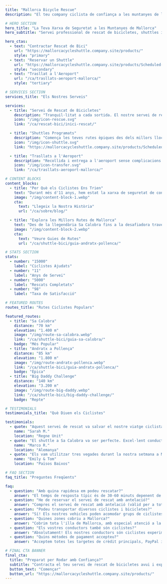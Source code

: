 ```yaml
---
title: "Mallorca Bicycle Rescue"
description: "El teu company ciclista de confiança a les muntanyes de la Tramuntana de Mallorca. Servei de rescat de bicicletes, shuttles i trasllats a l'aeroport per a ciclistes."

# HERO SECTION
hero_title: "La Teva Xarxa de Seguretat a les Muntanyes de Mallorca"
hero_subtitle: "Servei professional de rescat de bicicletes, shuttles i suport per a ciclistes que exploren l'espectacular Tramuntana"

hero_ctas:
  - text: "Contractar Rescat de Bici"
    url: "https://mallorcacycleshuttle.company.site/products/"
    style: "primary"
  - text: "Reservar un Shuttle"
    url: "https://mallorcacycleshuttle.company.site/products/Scheduled-Bike-Buses-c15728235"
    style: "secondary"
  - text: "Trasllat a l'Aeroport"
    url: "/ca/trasllats-aeroport-mallorca/"
    style: "tertiary"

# SERVICES SECTION
services_title: "Els Nostres Serveis"

services:
  - title: "Servei de Rescat de Bicicletes"
    description: "Tranquil·litat a cada sortida. El nostre servei de rescat 24/7 et recull a qualsevol punt de Mallorca si tens un problema mecànic, lesió, o simplement necessites tornar."
    icon: "/img/icon-rescue.svg"
    link: "/ca/rescat-bici/inici-rescat/"

  - title: "Shuttles Programats"
    description: "Comença les teves rutes èpiques des dels millors llocs. Et portem a tu i la teva bicicleta a rutes emblemàtiques com Sa Calobra, Formentor i el Big Daddy Challenge."
    icon: "/img/icon-shuttle.svg"
    link: "https://mallorcacycleshuttle.company.site/products/Scheduled-Bike-Buses-c15728235"

  - title: "Trasllats a l'Aeroport"
    description: "Recollida i entrega a l'aeroport sense complicacions amb transport segur de la bicicleta. Comença les teves vacances ciclistes sense estrès des del moment que aterres."
    icon: "/img/icon-transfer.svg"
    link: "/ca/trasllats-aeroport-mallorca/"

# CONTENT BLOCKS
content_blocks:
  - title: "Per Què els Ciclistes Ens Trien"
    text: "Durant més d'11 anys, hem estat la xarxa de seguretat de confiança per als ciclistes a Mallorca. Amb milers de rescats completats i innombrables shuttles realitzats, entenem el que els ciclistes necessiten. Conductors professionals, transport segur de bicicletes i coneixement local en el qual pots confiar."
    image: "/img/content-block-1.webp"
    cta:
      text: "Llegeix la Nostra Història"
      url: "/ca/sobre/blog/"

  - title: "Explora les Millors Rutes de Mallorca"
    text: "Des de la llegendària Sa Calobra fins a la desafiadora travessa Andratx-Pollença, Mallorca ofereix ciclisme de classe mundial. Les nostres guies completes de rutes t'ajuden a planificar la teva sortida perfecta amb mapes detallats, perfils d'altitud i consells d'experts."
    image: "/img/content-block-2.webp"
    cta:
      text: "Veure Guies de Rutes"
      url: "/ca/shuttle-bici/guia-andratx-pollenca/"

# STATS SECTION
stats:
  - number: "15000"
    label: "Ciclistes Ajudats"
  - number: "11"
    label: "Anys de Servei"
  - number: "5000"
    label: "Rescats Completats"
  - number: "98"
    label: "Taxa de Satisfacció"

# FEATURED ROUTES
routes_title: "Rutes Ciclistes Populars"

featured_routes:
  - title: "Sa Calobra"
    distance: "70 km"
    elevation: "1.400 m"
    image: "/img/route-sa-calobra.webp"
    link: "/ca/shuttle-bici/guia-sa-calobra/"
    badge: "Més Popular"
  - title: "Andratx a Pollença"
    distance: "85 km"
    elevation: "1.800 m"
    image: "/img/route-andratx-pollenca.webp"
    link: "/ca/shuttle-bici/guia-andratx-pollenca/"
    badge: "Èpica"
  - title: "Big Daddy Challenge"
    distance: "140 km"
    elevation: "3.200 m"
    image: "/img/route-big-daddy.webp"
    link: "/ca/shuttle-bici/big-daddy-challenge/"
    badge: "Repte"

# TESTIMONIALS
testimonials_title: "Què Diuen els Ciclistes"

testimonials:
  - quote: "Aquest servei de rescat va salvar el nostre viatge ciclista quan el meu amic va tenir un problema mecànic. Professional, ràpid i amable. Molt recomanable!"
    name: "Sarah M."
    location: "Regne Unit"
  - quote: "El shuttle a Sa Calobra va ser perfecte. Excel·lent conductor, transport segur de les bicicletes, i vam començar la nostra ruta exactament on volíem. Val molt la pena."
    name: "Marco R."
    location: "Alemanya"
  - quote: "Els vam utilitzar tres vegades durant la nostra setmana a Mallorca. Un trasllat a l'aeroport i dos rescats. La tranquil·litat per si sola ja val la pena. Aquests nois entenen el ciclisme."
    name: "Emily & Tom"
    location: "Països Baixos"

# FAQ SECTION
faq_title: "Preguntes Freqüents"

faq:
  - question: "Amb quina rapidesa em podeu rescatar?"
    answer: "El temps de resposta típic és de 30-60 minuts depenent de la teva ubicació a Mallorca. Tenim diversos vehicles estacionats per tota l'illa per a una resposta ràpida."
  - question: "He de reservar el servei de rescat amb antelació?"
    answer: "Compres el servei de rescat amb antelació (vàlid per a tota la teva estada), però només ens truques quan realment necessites que et recollim. No cal reserva per al rescat en si."
  - question: "Podeu transportar diversos ciclistes i bicicletes?"
    answer: "Sí! Els nostres vehicles poden acomodar grups de ciclistes amb portabicicletes segurs. Perfecte per a grups de ciclistes o clubs ciclistes."
  - question: "Quines zones cobriu a Mallorca?"
    answer: "Cobrim tota l'illa de Mallorca, amb especial atenció a la regió muntanyosa de la Tramuntana on la majoria dels ciclistes roden. Des d'Andratx fins a Pollença i tots els punts intermedis."
  - question: "Els vostres conductors també són ciclistes?"
    answer: "Absolutament! Els nostres conductors són ciclistes experimentats que coneixen les rutes, els desafiaments i saben exactament què necessites. Parlen anglès, espanyol i alemany."
  - question: "Quins mètodes de pagament accepteu?"
    answer: "Acceptem totes les targetes de crèdit principals, PayPal i transferències bancàries. El pagament es processa de manera segura a través del nostre sistema de reserves."

# FINAL CTA BANNER
final_cta:
  title: "Preparat per Rodar amb Confiança?"
  subtitle: "Contracta el teu servei de rescat de bicicletes avui i explora Mallorca sense preocupacions"
  button_text: "Començar"
  button_url: "https://mallorcacycleshuttle.company.site/products/"
---
```

